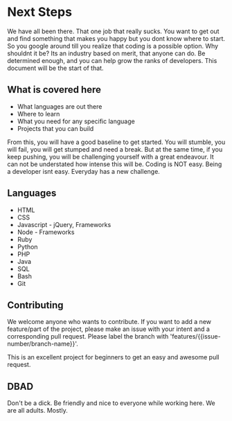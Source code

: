 # Next Steps

We have all been there. That one job that really sucks. You want to get out and find something that makes you happy but you dont know where to start. So you google around till you realize that coding is a possible option. Why shouldnt it be? Its an industry based on merit, that anyone can do. Be determined enough, and you can help grow the ranks of developers. This document will be the start of that. 

## What is covered here

* What languages are out there
* Where to learn
* What you need for any specific language
* Projects that you can build
 
From this, you will have a good baseline to get started. You will stumble, you will fail, you will get stumped and need a break. But at the same time, if you keep pushing, you will be challenging yourself with a great endeavour. It can not be understated how intense this will be. Coding is NOT easy. Being a developer isnt easy. Everyday has a new challenge. 

## Languages

* HTML
* CSS
* Javascript - jQuery, Frameworks
* Node - Frameworks
* Ruby
* Python
* PHP
* Java
* SQL
* Bash
* Git

## Contributing

We welcome anyone who wants to contribute. If you want to add a new feature/part of the project, please make an issue with your intent and a corresponding pull request. Please label the branch with 'features/{{issue-number/branch-name}}'.

This is an excellent project for beginners to get an easy and awesome pull request. 

## DBAD

Don't be a dick. Be friendly and nice to everyone while working here. We are all adults. Mostly. 
